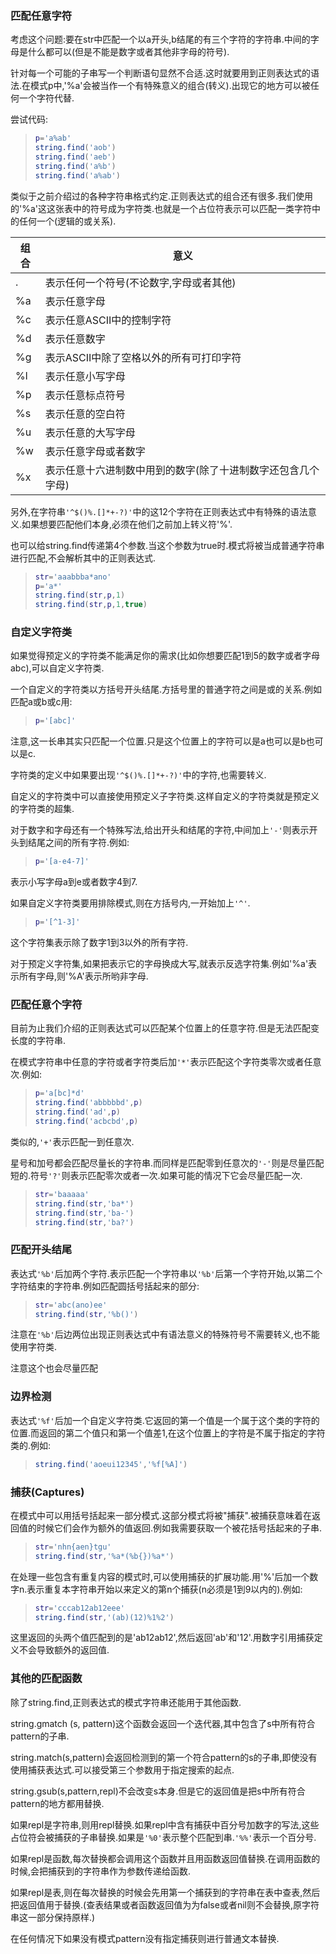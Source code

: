
### 匹配任意字符

考虑这个问题:要在str中匹配一个以a开头,b结尾的有三个字符的字符串.中间的字母是什么都可以(但是不能是数字或者其他非字母的符号).

针对每一个可能的子串写一个判断语句显然不合适.这时就要用到正则表达式的语法.在模式p中,'%a'会被当作一个有特殊意义的组合(转义).出现它的地方可以被任何一个字符代替.

尝试代码:

>```lua
>p='a%ab'
>string.find('aob')
>string.find('aeb')
>string.find('a%b')
>string.find('a%ab')
>```

类似于之前介绍过的各种字符串格式约定.正则表达式的组合还有很多.我们使用的'%a'这这张表中的符号成为字符类.也就是一个占位符表示可以匹配一类字符中的任何一个(逻辑的或关系).

| 组合 | 意义 |
| ---- | ---- |
| . | 表示任何一个符号(不论数字,字母或者其他) |
| %a | 表示任意字母 |
| %c | 表示任意ASCII中的控制字符 |
| %d | 表示任意数字 |
| %g | 表示ASCII中除了空格以外的所有可打印字符 |
| %l | 表示任意小写字母 |
| %p | 表示任意标点符号 |
| %s | 表示任意的空白符 |
| %u | 表示任意的大写字母 |
| %w | 表示任意字母或者数字 |
| %x | 表示任意十六进制数中用到的数字(除了十进制数字还包含几个字母) |

另外,在字符串`'^$()%.[]*+-?)'`中的这12个字符在正则表达式中有特殊的语法意义.如果想要匹配他们本身,必须在他们之前加上转义符'%'.

也可以给string.find传递第4个参数.当这个参数为true时.模式将被当成普通字符串进行匹配,不会解析其中的正则表达式.

>```lua
>str='aaabbba*ano'
>p='a*'
>string.find(str,p,1)
>string.find(str,p,1,true)
>```

### 自定义字符类

如果觉得预定义的字符类不能满足你的需求(比如你想要匹配1到5的数字或者字母abc),可以自定义字符类.

一个自定义的字符类以方括号开头结尾.方括号里的普通字符之间是或的关系.例如匹配a或b或c用:

>```lua
>p='[abc]'
>```

注意,这一长串其实只匹配一个位置.只是这个位置上的字符可以是a也可以是b也可以是c.

字符类的定义中如果要出现`'^$()%.[]*+-?)'`中的字符,也需要转义.

自定义的字符类中可以直接使用预定义子字符类.这样自定义的字符类就是预定义的字符类的超集.

对于数字和字母还有一个特殊写法,给出开头和结尾的字符,中间加上`'-'`则表示开头到结尾之间的所有字符.例如:

>```lua
>p='[a-e4-7]'
>```

表示小写字母a到e或者数字4到7.

如果自定义字符类要用排除模式,则在方括号内,一开始加上`'^'`.

>```lua
>p='[^1-3]'
>```

这个字符集表示除了数字1到3以外的所有字符.

对于预定义字符集,如果把表示它的字母换成大写,就表示反选字符集.例如'%a'表示所有字母,则'%A'表示所哟非字母.

### 匹配任意个字符

目前为止我们介绍的正则表达式可以匹配某个位置上的任意字符.但是无法匹配变长度的字符串.

在模式字符串中任意的字符或者字符类后加`'*'`表示匹配这个字符类零次或者任意次.例如:

>```lua
>p='a[bc]*d'
>string.find('abbbbbd',p)
>string.find('ad',p)
>string.find('acbcbd',p)
>```

类似的,`'+'`表示匹配一到任意次.

星号和加号都会匹配尽量长的字符串.而同样是匹配零到任意次的`'-'`则是尽量匹配短的.符号`'?'`则表示匹配零次或者一次.如果可能的情况下它会尽量匹配一次.

>```lua
>str='baaaaa'
>string.find(str,'ba*')
>string.find(str,'ba-')
>string.find(str,'ba?')
>```

### 匹配开头结尾

表达式`'%b'`后加两个字符.表示匹配一个字符串以`'%b'`后第一个字符开始,以第二个字符结束的字符串.例如匹配圆括号括起来的部分:

>```lua
>str='abc(ano)ee'
>string.find(str,'%b()')
>```

注意在`'%b'`后边两位出现正则表达式中有语法意义的特殊符号不需要转义,也不能使用字符类.

注意这个也会尽量匹配

### 边界检测

表达式`'%f'`后加一个自定义字符类.它返回的第一个值是一个属于这个类的字符的位置.而返回的第二个值只和第一个值差1,在这个位置上的字符是不属于指定的字符类的.例如:

>```lua
>string.find('aoeui12345','%f[%A]')
>```

### 捕获(Captures)

在模式中可以用括号括起来一部分模式.这部分模式将被"捕获".被捕获意味着在返回值的时候它们会作为额外的值返回.例如我需要获取一个被花括号括起来的子串.

>```lua
>str='nhn{aen}tgu'
>string.find(str,'%a*(%b{})%a*')
>```

在处理一些包含有重复内容的模式时,可以使用捕获的扩展功能.用'%'后加一个数字n.表示重复本字符串开始以来定义的第n个捕获(n必须是1到9以内的).例如:

>```lua
>str='cccab12ab12eee'
>string.find(str,'(ab)(12)%1%2')
>```

这里返回的头两个值匹配到的是'ab12ab12',然后返回'ab'和'12'.用数字引用捕获定义不会导致额外的返回值.


### 其他的匹配函数

除了string.find,正则表达式的模式字符串还能用于其他函数.

string.gmatch (s, pattern)这个函数会返回一个迭代器,其中包含了s中所有符合pattern的子串.

string.match(s,pattern)会返回检测到的第一个符合pattern的s的子串,即使没有使用捕获表达式.可以接受第三个参数用于指定搜索的起点.

string.gsub(s,pattern,repl)不会改变s本身.但是它的返回值是把s中所有符合pattern的地方都用替换.

如果repl是字符串,则用repl替换.如果repl中含有捕获中百分号加数字的写法,这些占位符会被捕获的子串替换.如果是`'%0'`表示整个匹配到串.`'%%'`表示一个百分号.

如果repl是函数,每次替换都会调用这个函数并且用函数返回值替换.在调用函数的时候,会把捕获到的字符串作为参数传递给函数.

如果repl是表,则在每次替换的时候会先用第一个捕获到的字符串在表中查表,然后把返回值用于替换.(查表结果或者函数返回值为为false或者nil则不会替换,原字符串这一部分保持原样.)

在任何情况下如果没有模式pattern没有指定捕获则进行普通文本替换.